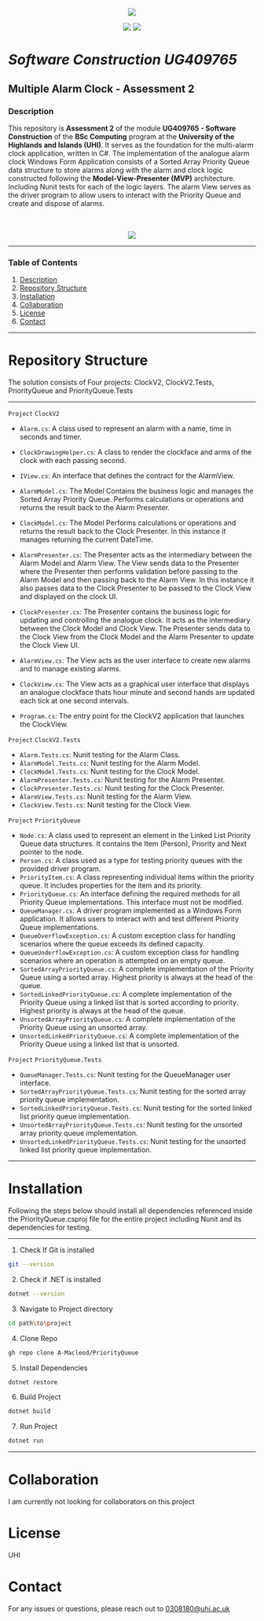 <div align="center">
<img src="https://github.com/user-attachments/assets/3f546352-b5c7-4f97-af06-1d2d7bb7b02a"/>
</div>
<p align="center">
  <img src="https://img.shields.io/badge/Language-C%23-Orange"/>
  <img src="https://img.shields.io/badge/Last%20Commit-March%202025-Orange">
</p>

# *Software Construction UG409765*

## Multiple Alarm Clock - Assessment 2

### Description
This repository is **Assessment 2** of the module **UG409765 - Software Construction** of the **BSc Computing** program at the **University of the Highlands and Islands (UHI)**. It serves as the foundation for the multi-alarm clock application, written in C#. The implementation of the analogue alarm clock Windows Form Application consists of a Sorted Array Priority Queue data structure to store alarms along with the alarm and clock logic constructed following the **Model-View-Presenter (MVP)** architecture. Including Nunit tests for each of the logic layers. The alarm View serves as the driver program to allow users to interact with the Priority Queue and create and dispose of alarms.


<br>
<br>
<div align="center">
<img src="https://github.com/user-attachments/assets/9dad2c5d-ad1d-47b4-9cc4-e123d0dcc5c6"/>
</div>


---

### Table of Contents
1. [Description](#description)
2. [Repository Structure](#repository-structure)
3. [Installation](#installation)
4. [Collaboration](#collaboration)
5. [License](#license)
6. [Contact](#contact)

---

# Repository Structure
The solution consists of Four projects: ClockV2, ClockV2.Tests, PriorityQueue and PriorityQueue.Tests

---
`Project` `ClockV2`
- `Alarm.cs`: A class used to represent an alarm with a name, time in seconds and timer. 
- `ClockDrawingHelper.cs`: A class to render the clockface and arms of the clock with each passing second.
- `IView.cs`: An interface that defines the contract for the AlarmView. 
- `AlarmModel.cs`: The Model Contains the business logic and manages the Sorted Array Priority Queue. Performs calculations or operations and returns the result back to the Alarm Presenter.   
- `ClockModel.cs`: The Model Performs calculations or operations and returns the result back to the Clock Presenter. In this instance it manages returning the current DateTime.   
- `AlarmPresenter.cs`: The Presenter acts as the intermediary between the Alarm Model and Alarm View. The View sends data to the Presenter where the Presenter then performs validation before passing to the Alarm Model and then passing back to the Alarm View. In this instance it also passes data to the Clock Presenter to be passed to the Clock View and displayed on the clock UI.   
- `ClockPresenter.cs`: The Presenter contains the business logic for updating and controlling the analogue clock. It acts as the intermediary between the Clock Model and Clock View. The Presenter sends data to the Clock View from the Clock Model and the Alarm Presenter to update the Clock View UI. 

- `AlarmView.cs`: The View acts as the user interface to create new alarms and to manage existing alarms. 
- `ClockView.cs`: The View acts as a graphical user interface that displays an analogue clockface thats hour minute and second hands are updated each tick at one second intervals. 
- `Program.cs`: The entry point for the ClockV2 application that launches the ClockView.


`Project` `ClockV2.Tests`
- `Alarm.Tests.cs`: Nunit testing for the Alarm Class.
- `AlarmModel.Tests.cs`: Nunit testing for the Alarm Model.
- `ClockModel.Tests.cs`: Nunit testing for the Clock Model.
- `AlarmPresenter.Tests.cs`: Nunit testing for the Alarm Presenter.
- `ClockPresenter.Tests.cs`: Nunit testing for the Clock Presenter.
- `AlarmView.Tests.cs`: Nunit testing for the Alarm View.
- `ClockView.Tests.cs`: Nunit testing for the Clock View.


`Project` `PriorityQueue` 
- `Node.cs`: A class used to represent an element in the Linked List Priority Queue data structures. It contains the Item (Person), Priority and Next pointer to the node. 
- `Person.cs`: A class used as a type for testing priority queues with the provided driver program.
- `PriorityItem.cs`: A class representing individual items within the priority queue. It includes properties for the item and its priority.
- `PriorityQueue.cs`: An interface defining the required methods for all Priority Queue implementations. This interface must not be modified.
- `QueueManager.cs`: A driver program implemented as a Windows Form application. It allows users to interact with and test different Priority Queue implementations.
- `QueueOverflowException.cs`:  A custom exception class for handling scenarios where the queue exceeds its defined capacity.
- `QueueUnderflowException.cs`: A custom exception class for handling scenarios where an operation is attempted on an empty queue.
- `SortedArrayPriorityQueue.cs`: A complete implementation of the Priority Queue using a sorted array. Highest priority is always at the head of the queue.
- `SortedLinkedPriorityQueue.cs`: A complete implementation of the Priority Queue using a linked list that is sorted according to priority. Highest priority is always at the head of the queue. 
- `UnsortedArrayPriorityQueue.cs`: A complete implementation of the Priority Queue using an unsorted array. 
- `UnsortedLinkedPriorityQueue.cs`: A complete implementation of the Priority Queue using a linked list that is unsorted.  


`Project` `PriorityQueue.Tests`
- `QueueManager.Tests.cs`: Nunit testing for the QueueManager user interface.
- `SortedArrayPriorityQueue.Tests.cs`: Nunit testing for the sorted array priority queue implementation.
- `SortedLinkedPriorityQueue.Tests.cs`: Nunit testing for the sorted linked list priority queue implementation.
- `UnsortedArrayPriorityQueue.Tests.cs`: Nunit testing for the unsorted array priority queue implementation.
- `UnsortedLinkedPriorityQueue.Tests.cs`: Nunit testing for the unsorted linked list priority queue implementation.

---

# Installation
Following the steps below should install all dependencies referenced inside the PriorityQueue.csproj file for the entire project including Nunit and its dependencies for testing.

---

1. Check If Git is installed
```bash
git --version
```

2. Check if .NET is installed
```bash
dotnet --version
```

3. Navigate to Project directory
```bash
cd path\to\project
```

4. Clone Repo
```bash
gh repo clone A-Macleod/PriorityQueue
```

5. Install Dependencies 
```bash
dotnet restore
```

6. Build Project
```bash
dotnet build
```

7. Run Project
```bash
dotnet run
```

---

# Collaboration 
I am currently not looking for collaborators on this project

# License
UHI

# Contact
For any issues or questions, please reach out to 0308180@uhi.ac.uk

